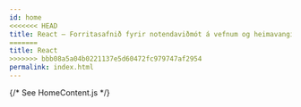 ```yaml
---
id: home
<<<<<<< HEAD
title: React – Forritasafnið fyrir notendaviðmót á vefnum og heimavangi
=======
title: React
>>>>>>> bbb08a5a04b0221137e5d60472fc979747af2954
permalink: index.html
---
```


{/* See HomeContent.js */}
